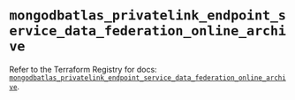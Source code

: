 # `mongodbatlas_privatelink_endpoint_service_data_federation_online_archive`

Refer to the Terraform Registry for docs: [`mongodbatlas_privatelink_endpoint_service_data_federation_online_archive`](https://registry.terraform.io/providers/mongodb/mongodbatlas/1.21.0/docs/resources/privatelink_endpoint_service_data_federation_online_archive).
